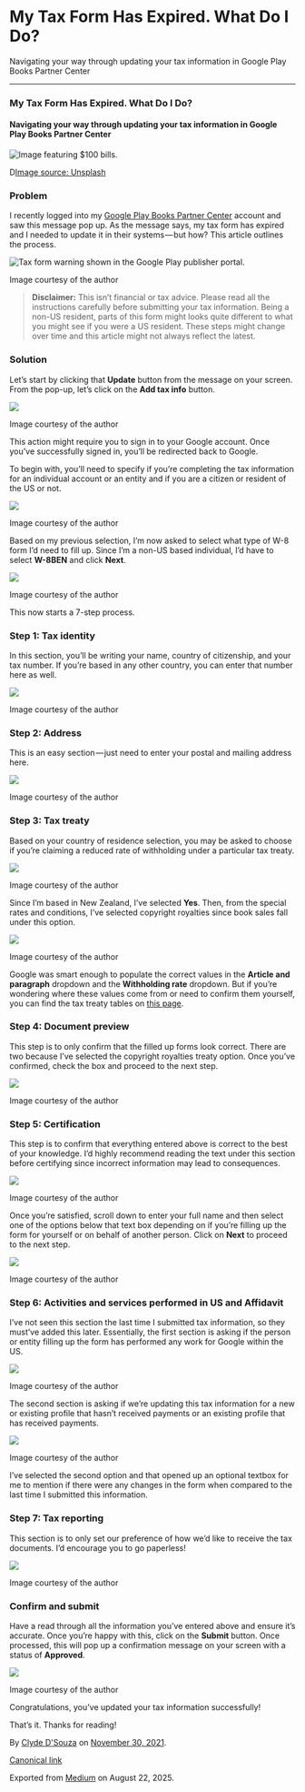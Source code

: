 # My Tax Form Has Expired. What Do I Do?

Navigating your way through updating your tax information in Google Play Books Partner Center

***

### My Tax Form Has Expired. What Do I Do?

#### Navigating your way through updating your tax information in Google Play Books Partner Center

![Image featuring $100 bills.](https://cdn-images-1.medium.com/max/2560/1*cK9Bo1eNW1gDbEJlFbwssA.jpeg)

D[Image source: Unsplash](https://unsplash.com/photos/_aUwE2DnIPg)

### Problem

I recently logged into my [Google Play Books Partner Center](https://play.google.com/books/publish/) account and saw this message pop up. As the message says, my tax form has expired and I needed to update it in their systems — but how? This article outlines the process.

![Tax form warning shown in the Google Play publisher portal.](https://cdn-images-1.medium.com/max/800/1*SAIhByfoE8wxLlfcEXO6YA.png)

Image courtesy of the author

> **Disclaimer:** This isn’t financial or tax advice. Please read all the instructions carefully before submitting your tax information. Being a non-US resident, parts of this form might looks quite different to what you might see if you were a US resident. These steps might change over time and this article might not always reflect the latest.

### Solution

Let’s start by clicking that **Update** button from the message on your screen. From the pop-up, let’s click on the **Add tax info** button.

![](https://cdn-images-1.medium.com/max/800/1*Q5QqVSXaEvwr9qP51a0FtA.png)

Image courtesy of the author

This action might require you to sign in to your Google account. Once you’ve successfully signed in, you’ll be redirected back to Google.

To begin with, you’ll need to specify if you’re completing the tax information for an individual account or an entity and if you are a citizen or resident of the US or not.

![](https://cdn-images-1.medium.com/max/800/1*RVQHRqNJxKGffcfOJ2Hwzw.png)

Image courtesy of the author

Based on my previous selection, I’m now asked to select what type of W-8 form I’d need to fill up. Since I’m a non-US based individual, I’d have to select **W-8BEN** and click **Next**.

![](https://cdn-images-1.medium.com/max/800/1*tIxioaPeshP2WEcQT1ziJw.png)

Image courtesy of the author

This now starts a 7-step process.

### Step 1: Tax identity

In this section, you’ll be writing your name, country of citizenship, and your tax number. If you’re based in any other country, you can enter that number here as well.

![](https://cdn-images-1.medium.com/max/800/1*iCEKH79w-z0MA0k1f552dg.png)

Image courtesy of the author

### Step 2: Address

This is an easy section — just need to enter your postal and mailing address here.

![](https://cdn-images-1.medium.com/max/800/1*CC9mga-D0SE-UH0UAGGCzA.png)

Image courtesy of the author

### Step 3: Tax treaty

Based on your country of residence selection, you may be asked to choose if you’re claiming a reduced rate of withholding under a particular tax treaty.

![](https://cdn-images-1.medium.com/max/800/1*yM3gWd0oS4UumJRSXzYGhA.png)

Image courtesy of the author

Since I’m based in New Zealand, I’ve selected **Yes**. Then, from the special rates and conditions, I’ve selected copyright royalties since book sales fall under this option.

![](https://cdn-images-1.medium.com/max/800/1*uOkRYKbOXpJax8f2sMfmHw.png)

Image courtesy of the author

Google was smart enough to populate the correct values in the **Article and paragraph** dropdown and the **Withholding rate** dropdown. But if you’re wondering where these values come from or need to confirm them yourself, you can find the tax treaty tables on [this page](https://www.irs.gov/individuals/international-taxpayers/tax-treaty-tables).

### Step 4: Document preview

This step is to only confirm that the filled up forms look correct. There are two because I’ve selected the copyright royalties treaty option. Once you’ve confirmed, check the box and proceed to the next step.

![](https://cdn-images-1.medium.com/max/800/1*Rdv4Q-Vy5drkFt2OibNtBw.png)

Image courtesy of the author

### Step 5: Certification

This step is to confirm that everything entered above is correct to the best of your knowledge. I’d highly recommend reading the text under this section before certifying since incorrect information may lead to consequences.

![](https://cdn-images-1.medium.com/max/800/1*4NSDynhPkGPV4M75PQRW-Q.png)

Image courtesy of the author

Once you’re satisfied, scroll down to enter your full name and then select one of the options below that text box depending on if you’re filling up the form for yourself or on behalf of another person. Click on **Next** to proceed to the next step.

![](https://cdn-images-1.medium.com/max/800/1*4Q01wIrmJXGmHUZLafBbrA.png)

Image courtesy of the author

### Step 6: Activities and services performed in US and Affidavit

I’ve not seen this section the last time I submitted tax information, so they must’ve added this later. Essentially, the first section is asking if the person or entity filling up the form has performed any work for Google within the US.

![](https://cdn-images-1.medium.com/max/800/1*MuDPfUZHsV6rxCA4cq1LWA.png)

Image courtesy of the author

The second section is asking if we’re updating this tax information for a new or existing profile that hasn’t received payments or an existing profile that has received payments.

![](https://cdn-images-1.medium.com/max/800/1*xIW9rTbwtM8XMx8TEIPdtA.png)

Image courtesy of the author

I’ve selected the second option and that opened up an optional textbox for me to mention if there were any changes in the form when compared to the last time I submitted this information.

### Step 7: Tax reporting

This section is to only set our preference of how we’d like to receive the tax documents. I’d encourage you to go paperless!

![](https://cdn-images-1.medium.com/max/800/1*8YufIA2Css5ZnuKJaJFcbw.png)

Image courtesy of the author

### Confirm and submit

Have a read through all the information you’ve entered above and ensure it’s accurate. Once you’re happy with this, click on the **Submit** button. Once processed, this will pop up a confirmation message on your screen with a status of **Approved**.

![](https://cdn-images-1.medium.com/max/800/1*G8Q9ZvXODqBvhfuc0jTP7w.png)

Image courtesy of the author

Congratulations, you’ve updated your tax information successfully!

That’s it. Thanks for reading!

By [Clyde D'Souza](https://medium.com/@clydedz) on [November 30, 2021](https://medium.com/p/349e1d503bda).

[Canonical link](https://medium.com/@clydedz/my-tax-form-has-expired-what-do-i-do-349e1d503bda)

Exported from [Medium](https://medium.com) on August 22, 2025.
